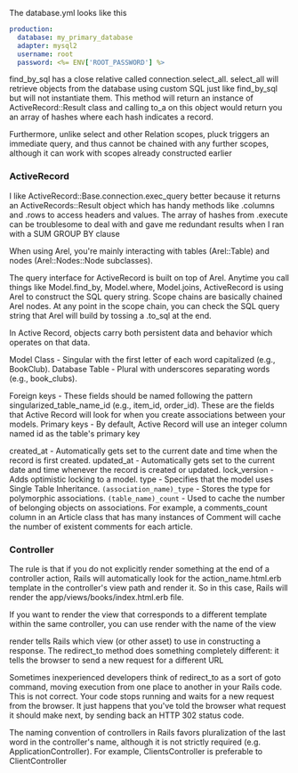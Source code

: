 The database.yml looks like this
```yaml
production:
  database: my_primary_database
  adapter: mysql2
  username: root
  password: <%= ENV['ROOT_PASSWORD'] %>


```

find_by_sql has a close relative called connection.select_all. select_all will retrieve objects from the database using custom SQL just like find_by_sql but will not instantiate them. This method will return an instance of ActiveRecord::Result class and calling to_a on this object would return you an array of hashes where each hash indicates a record.

Furthermore, unlike select and other Relation scopes, pluck triggers an immediate query, and thus cannot be chained with any further scopes, although it can work with scopes already constructed earlier

### ActiveRecord 

I like ActiveRecord::Base.connection.exec_query better because it returns an ActiveRecords::Result object which has handy methods like .columns and .rows to access headers and values. The array of hashes from .execute can be troublesome to deal with and gave me redundant results when I ran with a SUM GROUP BY clause


When using Arel, you're mainly interacting with tables (Arel::Table) and nodes (Arel::Nodes::Node subclasses).

The query interface for ActiveRecord is built on top of Arel. Anytime you call things like Model.find_by, Model.where, Model.joins, ActiveRecord is using Arel to construct the SQL query string. Scope chains are basically chained Arel nodes. At any point in the scope chain, you can check the SQL query string that Arel will build by tossing a .to_sql at the end.

In Active Record, objects carry both persistent data and behavior which operates on that data. 

Model Class - Singular with the first letter of each word capitalized (e.g., BookClub).
Database Table - Plural with underscores separating words (e.g., book_clubs).

Foreign keys - These fields should be named following the pattern singularized_table_name_id (e.g., item_id, order_id). These are the fields that Active Record will look for when you create associations between your models.
Primary keys - By default, Active Record will use an integer column named id as the table's primary key 

created_at - Automatically gets set to the current date and time when the record is first created.
updated_at - Automatically gets set to the current date and time whenever the record is created or updated.
lock_version - Adds optimistic locking to a model.
type - Specifies that the model uses Single Table Inheritance.
`(association_name)_type` - Stores the type for polymorphic associations.
`(table_name)_count` - Used to cache the number of belonging objects on associations. For example, a comments_count column in an Article class that has many instances of Comment will cache the number of existent comments for each article.

### Controller

The rule is that if you do not explicitly render something at the end of a controller action, Rails will automatically look for the action_name.html.erb template in the controller's view path and render it. So in this case, Rails will render the app/views/books/index.html.erb file.

If you want to render the view that corresponds to a different template within the same controller, you can use render with the name of the view

render tells Rails which view (or other asset) to use in constructing a response. The redirect_to method does something completely different: it tells the browser to send a new request for a different URL

Sometimes inexperienced developers think of redirect_to as a sort of goto command, moving execution from one place to another in your Rails code. This is not correct. Your code stops running and waits for a new request from the browser. It just happens that you've told the browser what request it should make next, by sending back an HTTP 302 status code.

The naming convention of controllers in Rails favors pluralization of the last word in the controller's name, although it is not strictly required (e.g. ApplicationController). For example, ClientsController is preferable to ClientController

